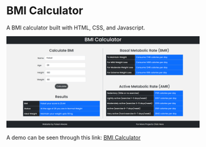 # BMI Calculator

A BMI calculator built with HTML, CSS, and Javascript.

![screenshot](images/screenshot.png)

A demo can be seen through this link:
[BMI Calculator](https://faisalalware.github.io/bmi-calculator/)
